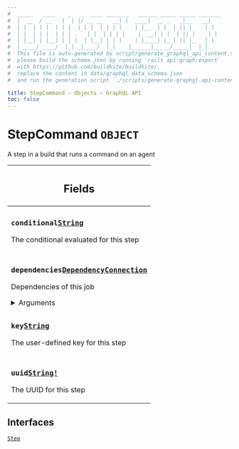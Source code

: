 ```yaml
---
#  _____   ____    _   _  ____ _______   ______ _____ _____ _______
#  |  __  / __   |  | |/ __ __   __| |  ____|  __ _   _|__   __|
#  | |  | | |  | | |  | | |  | | | |    | |__  | |  | || |    | |
#  | |  | | |  | | | . ` | |  | | | |    |  __| | |  | || |    | |
#  | |__| | |__| | | |  | |__| | | |    | |____| |__| || |_   | |
#  |_____/ ____/  |_| _|____/  |_|    |______|_____/_____|  |_|
#  This file is auto-generated by script/generate_graphql_api_content.sh,
#  please build the schema.json by running `rails api:graph:export`
#  with https://github.com/buildkite/buildkite/,
#  replace the content in data/graphql_data_schema.json
#  and run the generation script `./scripts/generate-graphql-api-content.sh`.

title: StepCommand – Objects – GraphQL API
toc: false
---
```

<!-- vale off -->
<h1 class="has-pills" data-algolia-exclude>
  StepCommand
  <span class="pill pill--object pill--normal-case pill--large"><code>OBJECT</code></span>
</h1>
<!-- vale on -->


A step in a build that runs a command on an agent

<table class="responsive-table responsive-table--single-column-rows">
  <thead>
    <th>
      <h2 data-algolia-exclude>Fields</h2>
    </th>
  </thead>
  <tbody>
    <tr><td><h3 class="is-small has-pills"><code>conditional</code><a href="/docs/apis/graphql/schemas/scalar/string" class="pill pill--scalar pill--normal-case pill--medium" title="Go to SCALAR String"><code>String</code></a></h3><p>The conditional evaluated for this step</p></td></tr><tr><td><h3 class="is-small has-pills"><code>dependencies</code><a href="/docs/apis/graphql/schemas/object/dependencyconnection" class="pill pill--object pill--normal-case pill--medium" title="Go to OBJECT DependencyConnection"><code>DependencyConnection</code></a></h3><p>Dependencies of this job</p><div><details><summary>Arguments</summary><table class="responsive-table responsive-table--single-column-rows"><tbody><tr><td><h4 class="is-small has-pills no-margin"><code>after</code><a href="/docs/apis/graphql/schemas/scalar/string" class="pill pill--scalar pill--normal-case pill--medium" title="Go to SCALAR String"><code>String</code></a></h4><p>Returns the elements in the list that come after the specified cursor.</p></td></tr><tr><td><h4 class="is-small has-pills no-margin"><code>before</code><a href="/docs/apis/graphql/schemas/scalar/string" class="pill pill--scalar pill--normal-case pill--medium" title="Go to SCALAR String"><code>String</code></a></h4><p>Returns the elements in the list that come before the specified cursor.</p></td></tr><tr><td><h4 class="is-small has-pills no-margin"><code>first</code><a href="/docs/apis/graphql/schemas/scalar/int" class="pill pill--scalar pill--normal-case pill--medium" title="Go to SCALAR Int"><code>Int</code></a></h4><p>Returns the first <em>n</em> elements from the list.</p></td></tr><tr><td><h4 class="is-small has-pills no-margin"><code>last</code><a href="/docs/apis/graphql/schemas/scalar/int" class="pill pill--scalar pill--normal-case pill--medium" title="Go to SCALAR Int"><code>Int</code></a></h4><p>Returns the last <em>n</em> elements from the list.</p></td></tr></tbody></table></details></div></td></tr><tr><td><h3 class="is-small has-pills"><code>key</code><a href="/docs/apis/graphql/schemas/scalar/string" class="pill pill--scalar pill--normal-case pill--medium" title="Go to SCALAR String"><code>String</code></a></h3><p>The user-defined key for this step</p></td></tr><tr><td><h3 class="is-small has-pills"><code>uuid</code><a href="/docs/apis/graphql/schemas/scalar/string" class="pill pill--scalar pill--normal-case pill--medium" title="Go to SCALAR String"><code>String!</code></a></h3><p>The UUID for this step</p></td></tr>
  </tbody>
</table>




<h2 data-algolia-exclude>Interfaces</h2>
<div>
  <a href="/docs/apis/graphql/schemas/interface/step" class="pill pill--interface pill--normal-case pill--large" title="Go to INTERFACE Step">
  <code>Step</code>
</a>

</div>

